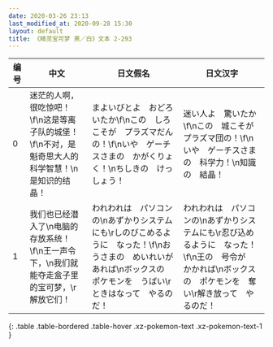 ```yaml
---
date: 2020-03-26 23:13
last_modified_at: 2020-09-28 15:30
layout: default
title: 《精灵宝可梦 黑／白》文本 2-293
---
```

| 编号 | 中文 | 日文假名 | 日文汉字 |
| ---- | ---- | ---- | --- |
| 0 | 迷茫的人啊，很吃惊吧！\f\n这是等离子队的城堡！\f\n不对，是魁奇思大人的科学智慧！\n是知识的结晶！ | まよいびとよ　おどろいたか\f\nこの　しろ　こそが　プラズマだんの！\f\nいや　ゲーチスさまの　かがくりょく！\nちしきの　けっしょう！ | 迷い人よ　驚いたか\f\nこの　城こそが　プラズマ団の！\f\nいや　ゲーチスさまの　科学力！\n知識の　結晶！ |
| 1 | 我们也已经潜入了\n电脑的存放系统！\f\n王一声令下，\n我们就能夺走盒子里的宝可梦，\r解放它们！ | われわれは　パソコンの\nあずかりシステムにも\rしのびこめるように　なった！\f\nおうさまの　めいれいが　あれば\nボックスの　ポケモンを　うばい\rときはなって　やるのだ！ | われわれは　パソコンの\nあずかりシステムにも\r忍び込めるように　なった！\f\n王の　号令が　かかれば\nボックスの　ポケモンを　奪い\r解き放って　やるのだ！ |
{: .table .table-bordered .table-hover .xz-pokemon-text .xz-pokemon-text-1 }